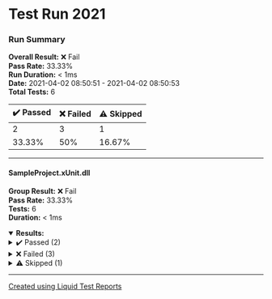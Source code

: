# Test Run 2021
### Run Summary

<p>
<strong>Overall Result:</strong> ❌ Fail <br />
<strong>Pass Rate:</strong> 33.33% <br />
<strong>Run Duration:</strong> < 1ms <br />
<strong>Date:</strong> 2021-04-02 08:50:51 - 2021-04-02 08:50:53 <br />
<strong>Total Tests:</strong> 6 <br />
</p>

<table>
<thead>
<tr>
<th>✔️ Passed</th>
<th>❌ Failed</th>
<th>⚠️ Skipped</th>
</tr>
</thead>
<tbody>
<tr>
<td>2</td>
<td>3</td>
<td>1</td>
</tr>
<tr>
<td>33.33%</td>
<td>50%</td>
<td>16.67%</td>
</tr>
</tbody>
</table>

---

#### SampleProject.xUnit.dll
<strong>Group Result:</strong> ❌ Fail <br />
<strong>Pass Rate:</strong> 33.33% <br />
<strong>Tests:</strong> 6 <br />
<strong>Duration:</strong> < 1ms <br />
<details open>
<summary><strong>Results:</strong></summary>
<details>
<summary>✔️ Passed (2)</summary>
<table>
<thead>
<tr>
<th>Test</th>
<th>Duration</th>
</tr>
</thead>
<tbody>
<tr>
<td>
<details>
<summary>
✔️ SampleProject.xUnit.TestServiceTests.TestTheory(expected: True)
</summary>
Source:
<blockquote>SampleProject.xUnit.TestServiceTests.TestTheory</blockquote>
</details>
</td>
<td>< 1ms</td>
</tr>
<tr>
<td>
<details>
<summary>
✔️ SampleProject.xUnit.TestServiceTests.PassingTest
</summary>
Source:
<blockquote>SampleProject.xUnit.TestServiceTests.PassingTest</blockquote>
</details>
</td>
<td>< 1ms</td>
</tr>
</tbody>
</table>
</details>
<details>
<summary>❌ Failed (3)</summary>
<table>
<thead>
<tr>
<th>Test</th>
<th>Duration</th>
</tr>
</thead>
<tbody>
<tr>
<td>
<details>
<summary>
❌ SampleProject.xUnit.TestServiceTests.TestTheory(expected: False)
</summary>
Source:
<blockquote>SampleProject.xUnit.TestServiceTests.TestTheory</blockquote>
Message:
<blockquote>Assert.Equal() Failure
Expected: False
Actual:   True</blockquote>
Stack Trace:
<blockquote>   at SampleProject.xUnit.TestServiceTests.TestTheory(Boolean expected) in C:\Dev\LiquidTestReports\test\SampleProject\SampleProject.Tests.xUnit\TestServiceTests.cs:line 29<blockquote>
</details>
</td>
<td>< 1ms</td>
</tr>
<tr>
<td>
<details>
<summary>
❌ SampleProject.xUnit.TestServiceTests.FailTest
</summary>
Source:
<blockquote>SampleProject.xUnit.TestServiceTests.FailTest</blockquote>
Message:
<blockquote>Assert.True() Failure
Expected: True
Actual:   False</blockquote>
Stack Trace:
<blockquote>   at SampleProject.xUnit.TestServiceTests.FailTest() in C:\Dev\LiquidTestReports\test\SampleProject\SampleProject.Tests.xUnit\TestServiceTests.cs:line 65<blockquote>
</details>
</td>
<td>< 1ms</td>
</tr>
<tr>
<td>
<details>
<summary>
❌ SampleProject.xUnit.TestServiceTests.TestThrowingException
</summary>
Source:
<blockquote>SampleProject.xUnit.TestServiceTests.TestThrowingException</blockquote>
Message:
<blockquote>System.Exception : Pretty good exception</blockquote>
Stack Trace:
<blockquote>   at SampleProject.TestService.GetException() in C:\Dev\LiquidTestReports\test\SampleProject\SampleProject\TestService.cs:line 19
   at SampleProject.xUnit.TestServiceTests.TestThrowingException() in C:\Dev\LiquidTestReports\test\SampleProject\SampleProject.Tests.xUnit\TestServiceTests.cs:line 54<blockquote>
</details>
</td>
<td>< 1ms</td>
</tr>
</tbody>
</table>
</details>
<details>
<summary>⚠️ Skipped (1)</summary>
<table>
<thead>
<tr>
<th>Test</th>
<th>Duration</th>
</tr>
</thead>
<tbody>
<tr>
<td>
<details>
<summary>
⚠️ SampleProject.xUnit.TestServiceTests.SkipTest
</summary>
Source:
<blockquote>SampleProject.xUnit.TestServiceTests.SkipTest</blockquote>
</details>
</td>
<td>< 1ms</td>
</tr>
</tbody>
</table>
</details>
</details>

---



[Created using Liquid Test Reports](https://github.com/kurtmkurtm/LiquidTestReports)